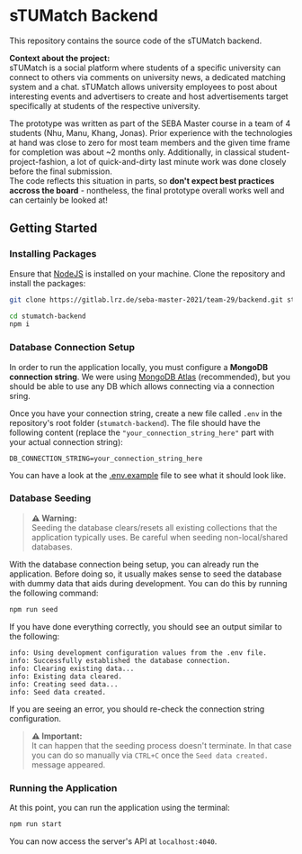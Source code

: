 # sTUMatch Backend

This repository contains the source code of the sTUMatch backend.

**Context about the project:**<br/>
sTUMatch is a social platform where students of a specific university can connect to others via
comments on university news, a dedicated matching system and a chat. sTUMatch allows university
employees to post about interesting events and advertisers to create and host advertisements
target specifically at students of the respective university.

The prototype was written as part of the SEBA Master course in a team of 4 students (Nhu, Manu, Khang, Jonas).
Prior experience with the technologies at hand was close to zero for most team members and the given time
frame for completion was about ~2 months only. Additionally, in classical student-project-fashion, a lot
of quick-and-dirty last minute work was done closely before the final submission.<br/>
The code reflects this situation in parts, so **don't expect best practices accross the board** -
nontheless, the final prototype overall works well and can certainly be looked at!


## Getting Started

### Installing Packages

Ensure that [NodeJS](https://nodejs.org/en/) is installed on your machine.
Clone the repository and install the packages:

```sh
git clone https://gitlab.lrz.de/seba-master-2021/team-29/backend.git stumatch-backend

cd stumatch-backend
npm i
```


### Database Connection Setup

In order to run the application locally, you must configure a **MongoDB connection string**.
We were using [MongoDB Atlas](https://docs.atlas.mongodb.com/getting-started/) (recommended), 
but you should be able to use any DB which allows connecting via a connection sring. <br/>

Once you have your connection string, create a new file called `.env` in the repository's root
folder (`stumatch-backend`). The file should have the following content (replace the
`"your_connection_string_here"` part with your actual connection string):

```env
DB_CONNECTION_STRING=your_connection_string_here
```

You can have a look at the [.env.example](./.env.example) file to see what it should look like.


### Database Seeding

> **⚠️ Warning:**<br/>
> Seeding the database clears/resets all existing collections that the application typically uses.
> Be careful when seeding non-local/shared databases.

With the database connection being setup, you can already run the application.
Before doing so, it usually makes sense to seed the database with dummy data that aids
during development.
You can do this by running the following command:

```sh
npm run seed
```

If you have done everything correctly, you should see an output similar to the following:

```
info: Using development configuration values from the .env file.
info: Successfully established the database connection.
info: Clearing existing data...
info: Existing data cleared.
info: Creating seed data...
info: Seed data created.
```

If you are seeing an error, you should re-check the connection string configuration.

> **⚠️ Important:**<br/>
> It can happen that the seeding process doesn't terminate. In that case you can do so manually
> via `CTRL+C` once the `Seed data created.` message appeared.


### Running the Application

At this point, you can run the application using the terminal:

```sh
npm run start
```

You can now access the server's API at `localhost:4040`.

